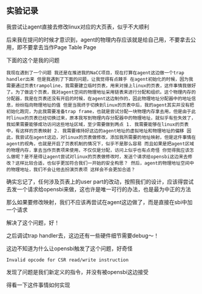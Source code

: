 ## 实验记录
我尝试让agent直接去修改linux对应的大页表，似乎不大顺利

后来我在提问的时候才意识到，agent的物理内存应该就是给自己用，不要拿去公用，即不要拿去当作Page Table Page

下面的这个是我的问题
```
我现在遇到了一个问题 我还是在推进我的NaCC项目，现在打算在agent这边做一个trap handler出来 但是我遇到了下面的问题，让我觉得有点棘手 在agent初始化的时候，因为我需要通过页表trampoline，我需要建立临时页表，用来对接上linux的页表，这件事情我做好了。为了做这个页表，我对agent空间的物理地址采用链表来进行分配和组织。这个物理内存的分配器，我是在页表还没有开启的时候，在agent这边制作的，因此物理地址分配器中的地址信息，纷纷指向物理地址的值 但是当我终于切换到linux的页表中后，我的agent其实并没有把初始化跑完，为此我需要准备trap frame，也就是尝试分配一块物理内存拿去用，但是由于此时linux的页表已经切换过来，原本我写到物理内存分配器中的物理地址，就似乎有些失效了，我如果需要能够成功访问这些地址区域，至少需要做到两点 1. 我需要能够在linux的页表中，有这样的页表映射 2. 我需要维持好这边的agent地址的虚拟地址和物理地址的偏移 因此，我尝试在agent这边，对linux的页表做修改，添加我所需要的地址映射，但是这件事情在agent的视角，也就是开启了页表机制的情况下，似乎不是那么容易 而且如果是把agent区域的物理内存，拿去当作页表项来使用，不仅仅是分配，访问上似乎也有点奇怪 你觉得我应该怎么做呢？是不是得让agent尝试对linux的页表做修改时，发送个请求给opensbi这边来去修改？这样比较合适，也似乎更加符合我们一开始的安全构思？ 然后，agent的物理地址空间中的物理地址，我们不会让他去扮演页表项 这样会不会更加合适？
```

确实忘记了，任何涉及页表上的user part的改动，按照我们的设计，应该得尝试去发一个请求给opensbi来做，这也许是唯一可行的办法，也是最为中正的方法

那么如果要修改映射，我们不应该再尝试在agent这边做了，而是直接在sbi中加一个请求


解决了这个问题，好！

之后调试trap handler去，这边还有一些硬件细节需要debug～！

这边不知道为什么让opensbi触发了这个问题，好奇怪

```
Invalid opcode for CSR read/write instruction
```
发现了问题是我们新定义的指令，并没有被opensbi这边接受

得看一下这件事情如何实现